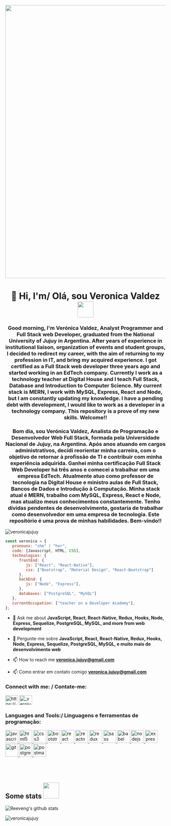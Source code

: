 <p align="center"> <img src="https://user-images.githubusercontent.com/66653416/101537284-fa69dd00-3979-11eb-8512-38b0b3cc9030.jpeg" width="854" /></p>
<h1 align="center"> 👋 Hi, I'm/ Olá, sou Veronica Valdez  <img src="https://media.giphy.com/media/VgCDAzcKvsR6OM0uWg/giphy.gif" width="50"> </h1>
<h3 align="center">Good morning, I'm Verónica Valdez, Analyst Programmer and Full Stack web Developer, graduated from the National University of Jujuy in Argentina. 
After years of experience in institutional liaison, organization of events and student groups, I decided to redirect my career, with the aim of returning to my profession in IT, and bring my acquired experience. I got certified as a Full Stack web developer three years ago and started working in an EdTech company.
Currently I work as a technology teacher at Digital House and I teach Full Stack, Database and Introduction to Computer Science.
My current stack is MERN, I work with MySQL, Express, React and Node, but I am constantly updating my knowledge.
I have a pending debt with development, I would like to work as a developer in a technology company. This repository is a prove of my new skills. Welcome!!</h3>

<h3 align="center">Bom dia, sou Verónica Valdez, Analista de Programação e Desenvolvedor Web Full Stack, formada pela Universidade Nacional de Jujuy, na Argentina.
Após anos atuando em cargos administrativos, decidi reorientar minha carreira, com o objetivo de retornar à profissão de TI e contribuir com minha experiência adquirida. Ganhei minha certificação Full Stack Web Developer há três anos e comecei a trabalhar em uma empresa EdTech.
Atualmente atuo como professor de tecnologia na Digital House e ministro aulas de Full Stack, Bancos de Dados e Introdução à Computação.
Minha stack atual é MERN, trabalho com MySQL, Express, React e Node, mas atualizo meus conhecimentos constantemente.
Tenho dívidas pendentes de desenvolvimento, gostaria de trabalhar como desenvolvedor em uma empresa de tecnologia.
Este repositório é uma prova de minhas habilidades. Bem-vindo!! </h3>

<p align="left"> <img src="https://komarev.com/ghpvc/?username=veronicajujuy&label=Profile%20views&color=0e75b6&style=flat" alt="veronicajujuy" /> </p>


```javascript
const veronica = {
   pronouns: "she" | "her",
   code: [Javascript, HTML, CSS],
   technologies: {
      frontEnd: {
         js: ["React", "React-Native"],
         css: ["Bootstrap", "Material Design", "React-Bootstrap"]
      },
      backEnd: {
         js: ["Node", "Express"],
      },
      databases: ["PostgreSQL", "MySQL"]
   },
   currentOccupation: ["teacher on a Developer Academy"],
};
```

- 💬 Ask me about **JavaScript, React, React-Native, Redux, Hooks, Node, Express, Sequelize, PostgreSQL, MySQL, and more from web development**
- 💬 Pergunte-me sobre **JavaScript, React, React-Native, Redux, Hooks, Node, Express, Sequelize, PostgreSQL, MySQL, e muito mais de desenvolvimento web**

- 📫 How to reach me **veronica.jujuy@gmail.com**
- 📫 Como entrar em contato comigo **veronica.jujuy@gmail.com**

<h3 align="left">Connect with me: / Contate-me:</h3>
<p align="left">
<a href="https://www.linkedin.com/in/vmvaldez/" target="_blank"><img align="center" src="https://cdn.jsdelivr.net/npm/simple-icons@3.0.1/icons/linkedin.svg" alt="https://www.linkedin.com/in/vmvaldez/" height="30" width="40" /></a>
<a href="https://www.instagram.com/_verojujuy/" target="_blank"><img align="center" src="https://cdn.jsdelivr.net/npm/simple-icons@3.0.1/icons/instagram.svg" alt="_verojujuy" height="30" width="40" /></a>
</p>

<h3 align="left">Languages and Tools:/ 
Linguagens e ferramentas de programação:</h3>
<p align="left"> 
    
<a href="https://developer.mozilla.org/en-US/docs/Web/JavaScript" target="_blank"> <img src="https://upload.wikimedia.org/wikipedia/commons/thumb/9/99/Unofficial_JavaScript_logo_2.svg/1024px-Unofficial_JavaScript_logo_2.svg.png" alt="javascript" width="40" height="40"/> </a> 
<a href="https://www.w3.org/html/" target="_blank"> <img src="https://upload.wikimedia.org/wikipedia/commons/thumb/3/38/HTML5_Badge.svg/600px-HTML5_Badge.svg.png" alt="html5" width="40" height="40"/> </a>
<a href="https://www.w3schools.com/css/" target="_blank"> <img src="https://cdn4.iconfinder.com/data/icons/social-media-logos-6/512/121-css3-512.png" alt="css3" width="40" height="40"/> </a> 
<a href="https://getbootstrap.com" target="_blank"> <img src="https://upload.wikimedia.org/wikipedia/commons/thumb/b/b2/Bootstrap_logo.svg/1024px-Bootstrap_logo.svg.png" alt="bootstrap" width="40" height="40"/> </a> 
<a href="https://reactjs.org/" target="_blank"> <img src="https://seeklogo.com/images/R/react-logo-7B3CE81517-seeklogo.com.png" alt="react" width="40" height="40"/> </a> 
<a href="https://reactnative.dev/" target="_blank"> <img src="https://reactnative.dev/img/header_logo.svg" alt="reactnative" width="40" height="40"/> </a> 
<a href="https://redux.js.org" target="_blank"> <img src="https://seeklogo.com/images/R/redux-logo-9CA6836C12-seeklogo.com.png" alt="redux" width="40" height="40"/> </a> <a href="https://sass-lang.com" target="_blank"> <img src="https://upload.wikimedia.org/wikipedia/commons/thumb/9/96/Sass_Logo_Color.svg/1280px-Sass_Logo_Color.svg.png" alt="sass" width="40" height="40"/> </a>
<a href="https://babeljs.io/" target="_blank"> <img src="https://www.vectorlogo.zone/logos/babeljs/babeljs-icon.svg" alt="babel" width="40" height="40"/> </a>
<a href="https://nodejs.org" target="_blank"> <img src="https://cdn.pixabay.com/photo/2015/04/23/17/41/node-js-736399_960_720.png" alt="nodejs" height="40"/> </a>
<a href="https://expressjs.com" target="_blank"> <img src="https://i.cloudup.com/zfY6lL7eFa-3000x3000.png" alt="express" height="40"/> </a> 
<a href="https://git-scm.com/" target="_blank"> <img src="https://www.vectorlogo.zone/logos/git-scm/git-scm-icon.svg" alt="git" width="40" height="40"/> </a> 
<a href="https://www.postgresql.org" target="_blank"> <img src="https://upload.wikimedia.org/wikipedia/commons/thumb/2/29/Postgresql_elephant.svg/1200px-Postgresql_elephant.svg.png" alt="postgresql" width="40" height="40"/> </a> 
<a href="https://postman.com" target="_blank"> <img src="https://www.vectorlogo.zone/logos/getpostman/getpostman-icon.svg" alt="postman" width="40" height="40"/> </a>



</br></br>
<h2> Some stats <img src="https://media.giphy.com/media/mGcNjsfWAjY5AEZNw6/giphy.gif" width="50"> </h2>

![Reeveng's github stats](https://github-readme-stats.vercel.app/api?username=veronicajujuy&show_icons=true&title_color=fff&icon_color=79ff97&text_color=9f9f9f&bg_color=151515)

<p><img align="left" src="https://github-readme-stats.vercel.app/api/top-langs?username=veronicajujuy&show_icons=true&locale=en&layout=compact&title_color=fff&icon_color=79ff97&text_color=9f9f9f&bg_color=151515" alt="veronicajujuy" /></p>

   
